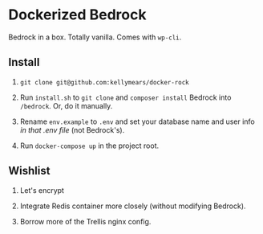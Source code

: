 # Dockerized Bedrock

Bedrock in a box. Totally vanilla. Comes with `wp-cli`.

## Install

1. `git clone git@github.com:kellymears/docker-rock`

2. Run `install.sh` to `git clone` and `composer install` Bedrock into `/bedrock`. Or, do it manually.

3. Rename `env.example` to `.env` and set your database name and user info _in that .env file_ (not Bedrock's).

4. Run `docker-compose up` in the project root.

## Wishlist

1. Let's encrypt

2. Integrate Redis container more closely (without modifying Bedrock).

3. Borrow more of the Trellis nginx config.

